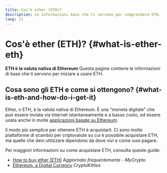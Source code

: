 ```yaml
---
title: Cos'è ether (ETH)?
description: Le informazioni base che ti servono per comprendere ETH.
lang: it
---
```


# Cos'è ether (ETH)? \{#what-is-ether-eth}

<FeaturedText>

**ETH è la valuta nativa di Ethereum** Questa pagina contiene le informazioni di base che ti servono per iniziare a usare ETH.

</FeaturedText>

## Cosa sono gli ETH e come si ottengono? \{#what-is-eth-and-how-do-i-get-it}

Ether, o ETH, è la valuta nativa di Ethereum. È una "moneta digitale" che può essere inviata via Internet istantaneamente e a basso costo, ed essere usata anche in molte [applicazioni basate su Ethereum](/it/dapps/).

Il modo più semplice per ottenere ETH è acquistarli. Ci sono molte piattaforme di scambio per criptovalute su cui è possibile acquistare ETH, ma quelle che devi utilizzare dipendono da dove vivi e come vuoi pagare.

Per maggiori informazioni su come acquistare ETH, consulta queste guide:

- [How to buy ether (ETH)](https://support.mycrypto.com/how-to/getting-started/how-to-buy-ether-with-usd) _Aggiornato frequentemente - MyCrypto_
- [Ethereum, a Digital Currency](https://www.cryptokitties.co/faq#ethereum-a-digital-currency) _CryptoKitties_
